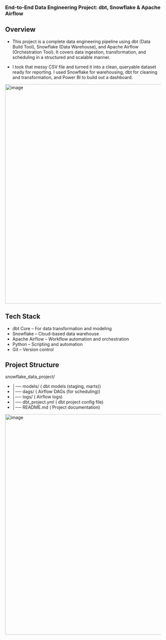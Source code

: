 ### End-to-End Data Engineering Project: dbt, Snowflake & Apache Airflow

## Overview
- This project is a complete data engineering pipeline using dbt (Data Build Tool), Snowflake (Data Warehouse), and Apache Airflow (Orchestration Tool). It covers data ingestion, transformation, and scheduling in a structured and scalable manner.

- I took that messy CSV file and turned it into a clean, queryable dataset ready for reporting. I used Snowflake for warehousing, dbt for cleaning and transformation, and Power BI to build out a dashboard. 
<img width="1316" height="710" alt="image" src="https://github.com/user-attachments/assets/988fa565-f82b-4ae8-808f-3ba503a62d03" />

## Tech Stack
- dbt Core – For data transformation and modeling
- Snowflake – Cloud-based data warehouse
- Apache Airflow – Workflow automation and orchestration
- Python – Scripting and automation
- Git – Version control
   
## Project Structure
 snowflake_data_project/
- │──  models/                                (  dbt models (staging, marts))
- │──  dags/                                  (   Airflow DAGs (for scheduling))
- │──  logs/                                  (   Airflow logs)
- │──  dbt_project.yml                        ( dbt project config file)
- │──  README.md                              ( Project documentation)

<img width="1774" height="714" alt="image" src="https://github.com/user-attachments/assets/31266801-b27c-4e00-b77f-736e20d80abc" />
